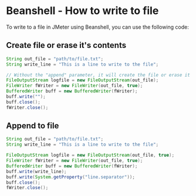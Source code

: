 # Beanshell - How to write to file

To write to a file in JMeter using Beanshell, you can use the following code:

## Create file or erase it's contents
```java
String out_file = "path/to/file.txt";
String write_line = "This is a line to write to the file";

// Without the "append" parameter, it will create the file or erase it's contents
FileOutputStream logfile = new FileOutputStream(out_file);
FileWriter fWriter = new FileWriter(out_file, true);
BufferedWriter buff = new BufferedWriter(fWriter);
buff.write("");
buff.close();
fWriter.close();
```


## Append to file

```java
String out_file = "path/to/file.txt";
String write_line = "This is a line to write to the file";

FileOutputStream logfile = new FileOutputStream(out_file, true);
FileWriter fWriter = new FileWriter(out_file, true);
BufferedWriter buff = new BufferedWriter(fWriter);
buff.write(write_line);
buff.write(System.getProperty("line.separator"));
buff.close();
fWriter.close();
```


